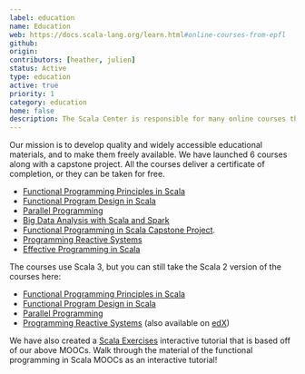 ```yaml
---
label: education
name: Education
web: https://docs.scala-lang.org/learn.html#online-courses-from-epfl
github:
origin:
contributors: [heather, julien]
status: Active
type: education
active: true
priority: 1
category: education
home: false
description: The Scala Center is responsible for many online courses that introduce the multiple styles of programming in Scala.
---
```


Our mission is to develop quality and widely accessible educational materials,
and to make them freely available. We have launched 6 courses along with a
capstone project. All the courses deliver a certificate of completion, or they
can be taken for free.

- [Functional Programming Principles in Scala](https://www.coursera.org/learn/progfun1)
- [Functional Program Design in Scala](https://www.coursera.org/learn/progfun2)
- [Parallel Programming](https://www.coursera.org/learn/parprog1)
- [Big Data Analysis with Scala and Spark](https://www.coursera.org/learn/scala-spark-big-data)
- [Functional Programming in Scala Capstone Project](https://www.coursera.org/learn/scala-capstone).
- [Programming Reactive Systems](https://www.coursera.org/learn/scala-akka-reactive)
- [Effective Programming in Scala](https://www.coursera.org/learn/effective-scala)

The courses use Scala 3, but you can still take the Scala 2 version of the courses here:

- [Functional Programming Principles in Scala](https://www.coursera.org/learn/scala2-functional-programming)
- [Functional Program Design in Scala](https://www.coursera.org/learn/scala2-functional-program-design)
- [Parallel Programming](https://www.coursera.org/learn/scala2-parallel-programming)
- [Programming Reactive Systems](https://www.coursera.org/learn/scala2-akka-reactive) (also available on [edX](https://www.edx.org/course/programming-reactive-systems-3))

We have also created a [Scala Exercises](https://www.scala-exercises.org/scala_tutorial/terms_and_types)
interactive tutorial that is based off of our above MOOCs. Walk through the
material of the functional programming in Scala MOOCs as an interactive
tutorial!
